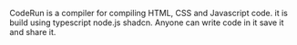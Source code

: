 CodeRun is a compiler for compiling HTML, CSS and Javascript code. it is build using typescript node.js shadcn.
Anyone can write code in it save it and share it.
